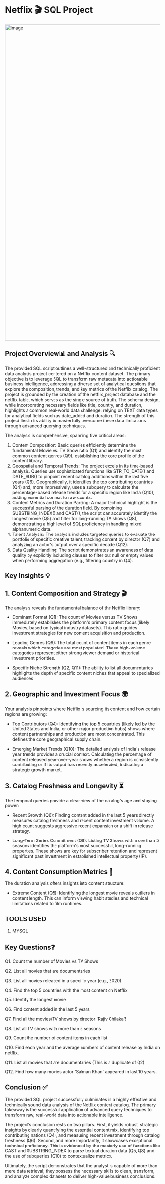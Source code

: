 # Netflix 🎬 SQL Project

<img width="1024" height="1024" alt="image" src="https://github.com/user-attachments/assets/96dd5eb7-03e6-412c-896e-991b967bec60" />




## Project Overview📊 and Analysis 🔍
The provided SQL script outlines a well-structured and technically proficient data analysis project centered on a Netflix content dataset. The primary objective is to leverage SQL to transform raw metadata into actionable business intelligence, addressing a diverse set of analytical questions that explore the composition, trends, and key metrics of the Netflix catalog.
The project is grounded by the creation of the netflix_project database and the netflix table, which serves as the single source of truth. The schema design, while incorporating necessary fields like title, country, and duration, highlights a common real-world data challenge: relying on TEXT data types for analytical fields such as date_added and duration. The strength of this project lies in its ability to masterfully overcome these data limitations through advanced querying techniques.

The analysis is comprehensive, spanning five critical areas:
1. Content Composition: Basic queries efficiently determine the fundamental Movie vs. TV Show ratio (Q1) and identify the most common content genres (Q9), establishing the core profile of the content library.
2. Geospatial and Temporal Trends: The project excels in its time-based analysis. Queries use sophisticated functions like STR_TO_DATE() and DATE_SUB() to pinpoint recent catalog additions within the last five years (Q6). Geographically, it identifies the top contributing countries (Q4) and, more impressively, uses a subquery to calculate the percentage-based release trends for a specific region like India (Q10), adding essential context to raw counts.
3. Content Metrics and Duration Parsing: A major technical highlight is the successful parsing of the duration field. By combining SUBSTRING_INDEX() and CAST(), the script can accurately identify the longest movie (Q5) and filter for long-running TV shows (Q8), demonstrating a high level of SQL proficiency in handling mixed alphanumeric data.
4. Talent Analysis: The analysis includes targeted queries to evaluate the portfolio of specific creative talent, tracking content by director (Q7) and analyzing an actor's output over a specific decade (Q12).
5. Data Quality Handling: The script demonstrates an awareness of data quality by explicitly including clauses to filter out null or empty values when performing aggregation (e.g., filtering country in Q4).


## Key Insights 💡

## 1. Content Composition and Strategy 🎬
The analysis reveals the fundamental balance of the Netflix library:
 - Dominant Format (Q1): The count of Movies versus TV Shows immediately establishes the platform's primary content focus (likely Movies, based on typical industry datasets). This ratio guides investment strategies for new content acquisition and production.

- Leading Genres (Q9): The total count of content items in each genre reveals which categories are most populated. These high-volume categories represent either strong viewer demand or historical investment priorities.

- Specific Niche Strength (Q2, Q11): The ability to list all documentaries highlights the depth of specific content niches that appeal to specialized audiences


## 2. Geographic and Investment Focus 🌍
Your analysis pinpoints where Netflix is sourcing its content and how certain regions are growing:
- Top Contributors (Q4): Identifying the top 5 countries (likely led by the United States and India, or other major production hubs) shows where content partnerships and production are most concentrated. This defines the core geographical supply chain.

- Emerging Market Trends (Q10): The detailed analysis of India's release year trends provides a crucial context. Calculating the percentage of content released year-over-year shows whether a region is consistently contributing or if its output has recently accelerated, indicating a strategic growth market.

## 3. Catalog Freshness and Longevity ⏳
The temporal queries provide a clear view of the catalog's age and staying power:
- Recent Growth (Q6): Finding content added in the last 5 years directly measures catalog freshness and recent content investment volume. A high count suggests aggressive recent expansion or a shift in release strategy.

- Long-Term Series Commitment (Q8): Listing TV Shows with more than 5 seasons identifies the platform's most successful, long-running properties. These shows are key for subscriber retention and represent significant past investment in established intellectual property (IP).

## 4. Content Consumption Metrics 📏  
The duration analysis offers insights into content structure:
- Extreme Content (Q5): Identifying the longest movie reveals outliers in content length. This can inform viewing habit studies and technical limitations related to film runtimes.


## TOOLS USED 
1. MYSQL
 

## Key Questions❓
Q1. Count the number of Movies vs TV Shows

Q2. List all movies that are documentaries

Q3. List all movies released in a specific year (e.g., 2020)

Q4. Find the top 5 countries with the most content on Netflix

Q5. Identify the longest movie

Q6. Find content added in the last 5 years

Q7. Find all the movies/TV shows by director 'Rajiv Chilaka'!

Q8. List all TV shows with more than 5 seasons

Q9. Count the number of content items in each list

Q10. Find each year and the average numbers of content release by India on netflix.

Q11. List all movies that are documentaries (This is a duplicate of Q2)

Q12. Find how many movies actor 'Salman Khan' appeared in last 10 years.

## Conclusion ✅
The provided SQL project successfully culminates in a highly effective and technically sound data analysis of the Netflix content catalog. The primary takeaway is the successful application of advanced query techniques to transform raw, real-world data into actionable intelligence.

The project’s conclusion rests on two pillars. First, it yields robust, strategic insights by clearly quantifying the essential content mix, identifying top contributing nations (Q4), and measuring recent investment through catalog freshness (Q6). Second, and more importantly, it showcases exceptional technical proficiency. This is evidenced by the masterly use of functions like CAST and SUBSTRING_INDEX to parse textual duration data (Q5, Q8) and the use of subqueries (Q10) to contextualize metrics.

Ultimately, the script demonstrates that the analyst is capable of more than mere data retrieval; they possess the necessary skills to clean, transform, and analyze complex datasets to deliver high-value business conclusions.


   

